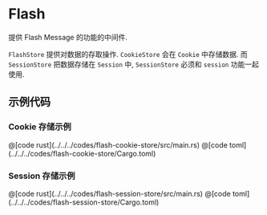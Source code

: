 # Flash

提供 Flash Message 的功能的中间件.

`FlashStore` 提供对数据的存取操作. `CookieStore` 会在 `Cookie` 中存储数据. 而 `SessionStore` 把数据存储在 `Session` 中, `SessionStore` 必须和 `session` 功能一起使用.

## 示例代码

### Cookie 存储示例

<CodeGroup>
  <CodeGroupItem title="main.rs" active>
@[code rust](../../../codes/flash-cookie-store/src/main.rs)
  </CodeGroupItem>
  <CodeGroupItem title="Cargo.toml">
@[code toml](../../../codes/flash-cookie-store/Cargo.toml)
  </CodeGroupItem>
</CodeGroup>


### Session 存储示例

<CodeGroup>
  <CodeGroupItem title="main.rs" active>
@[code rust](../../../codes/flash-session-store/src/main.rs)
  </CodeGroupItem>
  <CodeGroupItem title="Cargo.toml">
@[code toml](../../../codes/flash-session-store/Cargo.toml)
  </CodeGroupItem>
</CodeGroup>